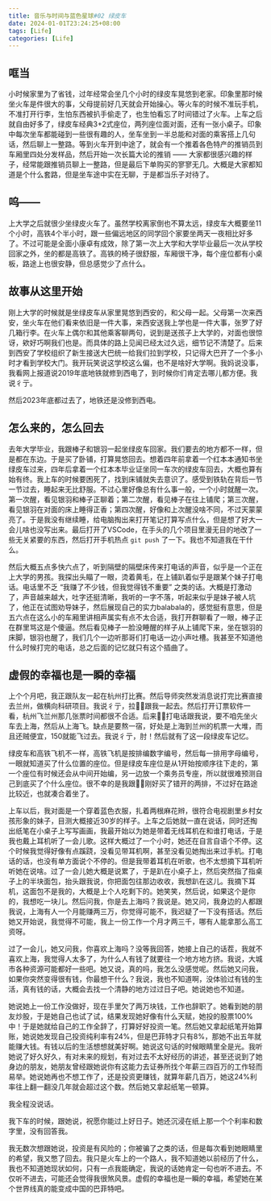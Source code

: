 ```yaml
---
title: 音乐与时间与蓝色星球#02 绿皮车
date: 2024-01-01T23:24:25+08:00
tags: [Life]
categories: [Life]
---
```


## 哐当

小时候家里为了省钱，过年经常会坐几个小时的绿皮车晃悠到老家。印象里那时候坐火车是件很大的事，父母提前好几天就会开始操心。等火车的时候不准玩手机，不准打开行李，生怕东西被扒手偷走了，也生怕看忘了时间错过了火车。上车之后就自由好多了，绿皮车经典3+2式座位，两列座位面对面，还有一张小桌子。印象中每次坐车都能碰到一些很有趣的人，坐车坐到一半总能和对面的乘客搭上几句话，然后聊上一整路。等到火车开到中途了，就会有一个推着各色特产的推销员到车厢里四处分发样品，然后开始一次长篇大论的推销 —— 大家都很感兴趣的样子，经常能跟推销员聊上一整路，但是最后下单购买的寥寥无几。大概是大家都知道是个什么套路，但是坐车途中实在无聊，于是都当乐子对待了。

## 呜——

上大学之后就很少坐绿皮火车了。虽然学校离家倒也不算太远，绿皮车大概要坐11个小时，高铁4个半小时，跟一些偏远地区的同学回个家要坐两天一夜相比好多了。不过可能是全面小康卓有成效，除了第一次上大学和大学毕业最后一次从学校回家之外，坐的都是高铁了。高铁的椅子很舒服，车厢很干净，每个座位都有小桌板，路途上也很安静，但总感觉少了点什么。

## 故事从这里开始

刚上大学的时候就是坐绿皮车从家里晃悠到西安的，和父母一起。父母第一次来西安，坐火车在他们看来依旧是一件大事，来西安送我上学也是一件大事，张罗了好几箱行李。在火车上偶尔和其他乘客聊两句，说到是送孩子上大学的，对面也很惊讶，欸好巧啊我们也是。而具体的路上见闻已经太过久远，细节记不清楚了。后来到西安了学校组织了新生接送大巴统一给我们拉到学校，只记得大巴开了一个多小时才看到学校大门。我开玩笑说这学校这么偏，也不是啥好大学啊。我妈说没事，我看网上报道说2019年底地铁就修到西电了，到时候你们肯定去哪儿都方便。我说彳亍。

然后2023年底都过去了，地铁还是没修到西电。

## 怎么来的，怎么回去

去年大学毕业，我跟棒子和银羽一起坐绿皮车回家。我们要去的地方都不一样，但是都在东边。于是买了卧铺，打算晃悠回去。想着四年前拿着一个红本本通知书坐绿皮车过来，四年后拿着一个红本本毕业证坐同一车次的绿皮车回去，大概也算有始有终。我上车的时候要困死了，找到床铺就失去意识了。感受到铁轨在背后一节一节过去，睡起来无比舒服。不过心里好像总有什么事一般，一个小时就醒一次。第一次醒，看见银羽和棒子正聊着；第二次醒，看见棒子在往上铺爬；第三次醒，看见银羽在对面的床上睡得正香；第四次醒，好像和上次醒没啥不同，不过天蒙蒙亮了。于是我没有继续睡，给电脑掏出来打开笔记打算写点什么，但是想了好大一会儿啥也没写出来。最后打开了VSCode，在手头的几个项目里漫无目的地改了一些无关紧要的东西，然后打开手机热点 `git push` 了一下。我也不知道我在干什么。

然后大概五点多快六点了，听到隔壁的隔壁床传来打电话的声音，似乎是一个正在上大学的男孩。我探出头瞄了一眼，烫着黄毛，在上铺趴着似乎是跟某个妹子打电话。电话里不乏 “我赚了不少钱，但我觉得钱不重要” 之类的话。大概是打激动了，声音越来越大，吐字还挺清晰，我听的一字不落，听起来似乎是妹子被人坑了，他正在试图劝导妹子，然后展现自己的实力balabala的，感觉挺有意思，但是五六点在这么小的车厢里讲相声属实有点不太合适，我打开群聊看了一眼，棒子正在群里骂这是个傻逼。然后看见棒子一脸没睡醒的样子从上铺爬下来，坐在银羽的床脚，银羽也醒了，我们几个一边听那哥们打电话一边小声吐槽。我甚至不知道他什么时候打完的电话，总之后面的记忆就只有这个插曲了。

## 虚假的幸福也是一瞬的幸福

上个个月吧，我正跟队友一起在杭州打比赛。然后导师突然发消息说打完比赛直接去兰州，做横向科研项目。我说彳亍，拉🐑🐑跟我一起去。然后打开订票软件一看，杭州飞兰州那几张票时间都很不合适。后来🐑🐑打电话跟我说，要不咱先坐火车去上海，然后从上海飞。缺点是要熬一宿，好处是上海到兰州的机票一大堆，而且还贼便宜，150就能飞过去。我说彳亍，肘！然后就有了这一段绿皮车记忆。

绿皮车和高铁飞机不一样，高铁飞机是按排编数字编号，然后每一排用字母编号，一眼就知道买了什么位置的座位。但是绿皮车座位是从1开始按顺序往下走的，第一个座位有时候还会从中间开始编，另一边放一个乘务员专座，所以就很难预测自己到底买了个什么座位。很不幸的是我跟🐑🐑刚好买了错开的两排，不过好在路途比较近，也就凑合着坐了。

上车以后，我对面是一个穿着蓝色衣服，扎着两根麻花辫，很符合电视剧里乡村女孩形象的妹子，目测大概接近30岁的样子。上车之后她就一直在说话，同时还掏出纸笔在小桌子上写写画画，我最开始以为她是带着无线耳机在和谁打电话，于是我也戴上耳机听了一会儿歌。这样大概过了一个小时，她还在自言自语个不停。这个时候我觉得好像有点蹊跷，没看见带耳机啊，甚至没看见她掏出来过手机。打电话的话，也没有单方面说个不停的。但是我带着耳机在听歌，也不太想摘下耳机听听她在说啥。过了一会儿她大概是说累了，于是趴在小桌子上，然后突然指了指桌子上的半块面包，抬头跟我说，你把面包往那边收收，我想趴在这儿。我摘下耳机，这面包不是我的，大概是上个人吃剩下的。她笑笑，然后说，如果这个是你的，我想吃一块儿。然后问我，你是去上海吗？我说是。她又问，我身边的人都跟我说，上海有人一个月能赚两三万，你觉得可能不，我迟疑了一下没有搭话。然后她又开始说，我觉得不可能，我上一份工作一个月才两三千，哪有人能拿那么高工资呀。

过了一会儿，她又问我，你喜欢上海吗？没等我回答，她接上自己的话茬，我就不喜欢上海，我觉得人太多了，为什么人有钱了就要往一个地方地方挤。我说，大城市各种资源可能都好一些吧。她又说，真的吗，我怎么没感觉呢。然后她又问我，如果你突然变得很有钱，你最想干什么？我说，我也不知道啊，没体验过有钱的生活，真有钱的话，大概会去找一个清静的地方过过日子吧。她说她也不知道。

她说她上一份工作没做好，现在手里欠了两万块钱，工作也辞职了。她看到她的朋友炒股，于是她自己也试了试，结果发现她好像有什么天赋，她投的股票100%中！于是她就给自己的工作全辞了，打算好好投资一笔。然后她又拿起纸笔开始算账，她说她发现自己投资纯利率有24%，但是巴菲特才只有8%，那她不出五年就能赚大钱。有钱以后的生活想想就美好啊。她说这句话的时候眼睛里全是光。我听她说了好久好久，有对未来的规划，有对过去不太好经历的讲述，甚至还说到了她身边的朋友，她朋友曾经跟她说你有这能力去证券所找个年薪三四百万的工作轻而易举。她说她再也不想工作了，还是投资更赚钱，就算年薪几百万，她这24%利率往上翻一翻没几年就会超过这个数。然后她又拿起纸笔一顿算。

我全程没说话。

我下车的时候，跟她说，祝愿你能过上好日子。她还沉浸在纸上那一个个利率和数字里，没有回答我。

我无数次想跟她说，投资是有风险的；你被骗了之类的话，但是每次看到她眼睛里的希望，我又憋了回去。我只是火车上的一个路人，我不知道她以前经历了什么，我也不知道她现状如何，只有一点我能确定，我说的话她肯定一句也听不进去。不仅听不进去，可能还会觉得我很煞风景。虚假的幸福也是一瞬的幸福，希望她在某个世界线真的能变成中国的巴菲特吧。
